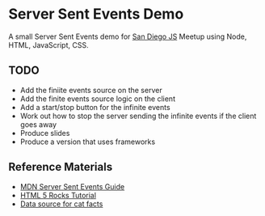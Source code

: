 # Server Sent Events Demo

A small Server Sent Events demo for [San Diego JS](http://sandiegojs.org/) Meetup using Node, HTML, JavaScript, CSS.

## TODO

* Add the finiite events source on the server
* Add the finite events source logic on the client
* Add a start/stop button for the infinite events
* Work out how to stop the server sending the infinite events if the client goes away
* Produce slides
* Produce a version that uses frameworks

## Reference Materials

* [MDN Server Sent Events Guide](https://developer.mozilla.org/en-US/docs/Web/API/Server-sent_events/Using_server-sent_events)
* [HTML 5 Rocks Tutorial](https://www.html5rocks.com/en/tutorials/eventsource/basics/)
* [Data source for cat facts](https://github.com/vadimdemedes/cat-facts)